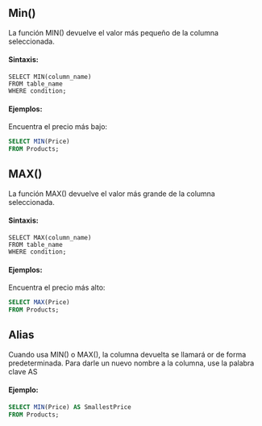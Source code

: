 ## Min()

La función MIN() devuelve el valor más pequeño de la columna seleccionada.

#### Sintaxis:
```ssh
SELECT MIN(column_name)
FROM table_name
WHERE condition;
```

#### Ejemplos:

Encuentra el precio más bajo:

```sql
SELECT MIN(Price)
FROM Products;
```

## MAX()

La función MAX() devuelve el valor más grande de la columna seleccionada.

#### Sintaxis:

```ssh
SELECT MAX(column_name)
FROM table_name
WHERE condition; 
```

#### Ejemplos:

Encuentra el precio más alto:

```sql
SELECT MAX(Price)
FROM Products;
```

## Alias
Cuando usa MIN() o MAX(), la columna devuelta se llamará or de forma predeterminada. Para darle un nuevo nombre a la columna, use la palabra clave AS

#### Ejemplo:

```sql
SELECT MIN(Price) AS SmallestPrice
FROM Products;
```